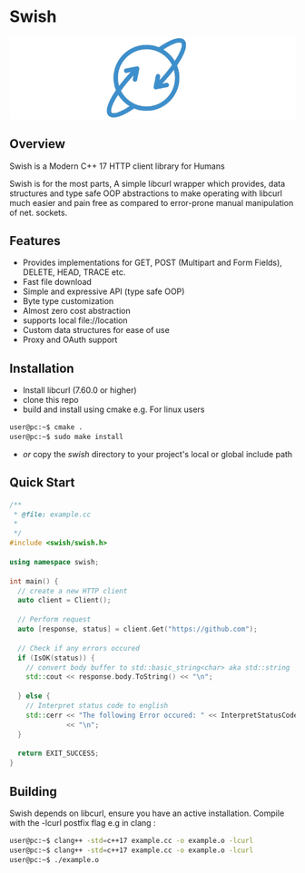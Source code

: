 # Swish
 ![](assets/icon.png) 
 
## Overview 
Swish is a Modern C++ 17 HTTP client library for Humans

Swish is for the most parts, A simple libcurl wrapper which provides, data structures and type safe OOP abstractions to make operating with libcurl much easier and pain free as compared to error-prone manual manipulation of net. sockets.


## Features
- Provides implementations for GET, POST (Multipart and Form Fields), DELETE, HEAD, TRACE etc.
- Fast file download
- Simple and expressive API (type safe OOP)
- Byte type customization
- Almost zero cost abstraction
- supports local file://location
- Custom data structures for ease of use
- Proxy and OAuth support

## Installation
- Install libcurl (7.60.0 or higher)
- clone this repo
- build and install using cmake e.g. For linux users
	
```bash	
user@pc:~$ cmake .
user@pc:~$ sudo make install
```

- *or* copy the *swish* directory to your project's local or global include path


## Quick Start

```cpp
/**
 * @file: example.cc
 *
 */
#include <swish/swish.h>

using namespace swish;

int main() {
  // create a new HTTP client
  auto client = Client();

  // Perform request
  auto [response, status] = client.Get("https://github.com");

  // Check if any errors occured
  if (IsOK(status)) {
    // convert body buffer to std::basic_string<char> aka std::string
    std::cout << response.body.ToString() << "\n";

  } else {
    // Interpret status code to english
    std::cerr << "The following Error occured: " << InterpretStatusCode(status)
              << "\n";
  }

  return EXIT_SUCCESS;
}
```


## Building
Swish depends on libcurl, ensure you have an active installation.
Compile with the -lcurl postfix flag e.g in clang :
	
```bash
user@pc:~$ clang++ -std=c++17 example.cc -o example.o -lcurl
user@pc:~$ clang++ -std=c++17 example.cc -o example.o -lcurl
user@pc:~$ ./example.o
```
